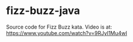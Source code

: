 # fizz-buzz-java
Source code for Fizz Buzz kata. Video is at: https://www.youtube.com/watch?v=9RJyI1Mu4wI
